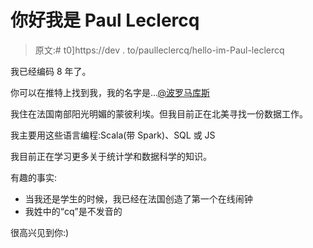 # 你好我是 Paul Leclercq

> 原文:# t0]https://dev . to/paulleclercq/hello-im-Paul-leclercq

我已经编码 8 年了。

你可以在推特上找到我，我的名字是...[@波罗马库斯](https://medium.com/@polomarcus)

我住在法国南部阳光明媚的蒙彼利埃。但我目前正在北美寻找一份数据工作。

我主要用这些语言编程:Scala(带 Spark)、SQL 或 JS

我目前正在学习更多关于统计学和数据科学的知识。

有趣的事实:

*   当我还是学生的时候，我已经在法国创造了第一个在线闹钟
*   我姓中的“cq”是不发音的

很高兴见到你:)